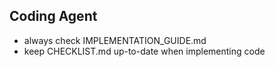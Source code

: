 ## Coding Agent
- always check IMPLEMENTATION_GUIDE.md
- keep CHECKLIST.md up-to-date when implementing code
